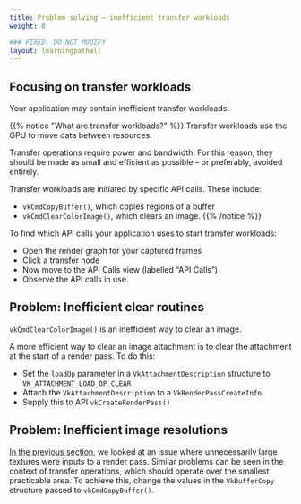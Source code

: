 ```yaml
---
title: Problem solving – inefficient transfer workloads
weight: 8

### FIXED, DO NOT MODIFY
layout: learningpathall
---
```


## Focusing on transfer workloads

Your application may contain inefficient transfer workloads.

{{% notice "What are transfer workloads?" %}}
Transfer workloads use the GPU to move data between resources.

Transfer operations require power and bandwidth. For this reason, they should be made as small and efficient as possible – or preferably, avoided entirely.

Transfer workloads are initiated by specific API calls. These include:

- `vkCmdCopyBuffer()`, which copies regions of a buffer
- `vkCmdClearColorImage()`, which clears an image.
{{% /notice %}}

To find which API calls your application uses to start transfer workloads:

- Open the render graph for your captured frames
- Click a transfer node
- Now move to the API Calls view (labelled “API Calls”)
- Observe the API calls in use.

## Problem: Inefficient clear routines

`vkCmdClearColorImage()` is an inefficient way to clear an image.

A more efficient way to clear an image attachment is to clear the attachment at the start of a render pass. To do this:

- Set the `loadOp` parameter in a `VkAttachmentDescription` structure to `VK_ATTACHMENT_LOAD_OP_CLEAR`
- Attach the `VkAttachmentDescription` to a `VkRenderPassCreateInfo`
- Supply this to API `vkCreateRenderPass()`

## Problem: Inefficient image resolutions

[In the previous section](../textures-with-excessive-resolution), we looked at an issue where unnecessarily large textures were inputs to a render pass. Similar problems can be seen in the context of transfer operations, which should operate over the smallest practicable area. To achieve this, change the values in the `VkBufferCopy` structure passed to `vkCmdCopyBuffer()`.
